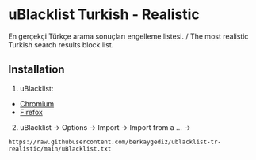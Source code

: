 # uBlacklist Turkish - Realistic
En gerçekçi Türkçe arama sonuçları engelleme listesi. / The most realistic Turkish search results block list.

## Installation
1. uBlacklist:  
* [Chromium](https://chromewebstore.google.com/detail/ublacklist/pncfbmialoiaghdehhbnbhkkgmjanfhe)  
* [Firefox](https://addons.mozilla.org/en-US/firefox/addon/ublacklist/)  
2. uBlacklist -> Options -> Import -> Import from a ... ->

```https://raw.githubusercontent.com/berkaygediz/ublacklist-tr-realistic/main/uBlacklist.txt```

